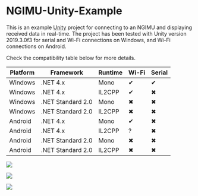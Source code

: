 # NGIMU-Unity-Example

This is an example [Unity](https://unity3d.com/) project for connecting to an NGIMU and displaying received data in real-time. The project has been tested with Unity version 2019.3.0f3 for serial and Wi-Fi connections on Windows, and Wi-Fi connections on Android.

Check the compatibility table below for more details.

| Platform  | Framework | Runtime | Wi-Fi | Serial |
| --- | --- | --- | --- | --- |
| Windows | .NET 4.x | Mono | ✔ | ✔ |
| Windows | .NET 4.x | IL2CPP | ✔ | ✖ |
| Windows | .NET Standard 2.0 | Mono | ✖ | ✖ |
| Windows | .NET Standard 2.0 | IL2CPP | ✖ | ✖ |
| Android | .NET 4.x | Mono | ✔ | ✖ |
| Android | .NET 4.x | IL2CPP | ? | ✖ |
| Android | .NET Standard 2.0 | Mono | ✖ | ✖ |
| Android | .NET Standard 2.0 | IL2CPP | ✖ | ✖ |

![](https://github.com/xioTechnologies/NGIMU-Unity-Example/blob/master/Screenshot%20Connections.png)

![](https://github.com/xioTechnologies/NGIMU-Unity-Example/blob/master/Screenshot%20Running.png)

![](https://github.com/xioTechnologies/NGIMU-Unity-Example/blob/master/Screenshot%20Console.png)